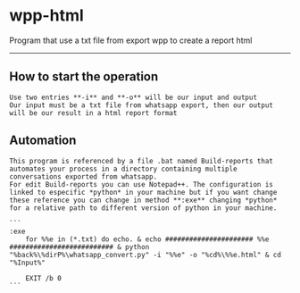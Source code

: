 # wpp-html
Program that use a txt file from export wpp to create a report html

 ---
 ## How to start the operation
    Use two entries **-i** and **-o** will be our input and output
    Our input must be a txt file from whatsapp export, then our output will be our result in a html report format  

 ## Automation
    This program is referenced by a file .bat named Build-reports that automates your process in a directory containing multiple conversations exported from whatsapp.
    For edit Build-reports you can use Notepad++. The configuration is linked to especific *python* in your machine but if you want change these reference you can change in method **:exe** changing *python* for a relative path to different version of python in your machine.
    
    ```
    :exe
        for %%e in (*.txt) do echo. & echo ###################### %%e ########################## & python "%back%\%dirP%\whatsapp_convert.py" -i "%%e" -o "%cd%\%%e.html" & cd "%Input%"
        
        EXIT /b 0
    ```
